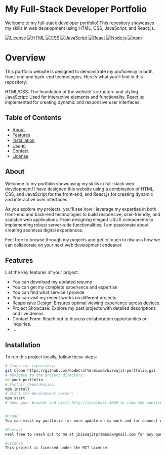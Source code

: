 # My Full-Stack Developer Portfolio

Welcome to my full-stack developer portfolio! This repository showcases my skills in web development using HTML, CSS, JavaScript, and React.js.

[![License](https://img.shields.io/badge/License-MIT-blue.svg)](https://opensource.org/licenses/MIT)
[![HTML](https://img.shields.io/badge/HTML-5-blue)](https://html.com/)
[![CSS](https://img.shields.io/badge/CSS-3-blue)](https://www.w3.org/Style/CSS/Overview.en.html)
[![JavaScript](https://img.shields.io/badge/javascript-ES-14-blue)](https://www.javascript.com/)
[![React](https://img.shields.io/badge/React-18.2.0-blue)](https://reactjs.org/)
[![Node.js](https://img.shields.io/badge/Node.js-21.5.0-green)](https://nodejs.org/)
[![npm](https://img.shields.io/badge/npm-10.5.0-red)](https://www.npmjs.com/)

# Overview
This portfolio website is designed to demonstrate my proficiency in both front-end and back-end technologies. Here's what you'll find in this repository:

HTML/CSS: The foundation of the website's structure and styling.
JavaScript: Used for interactive elements and functionality.
React.js: Implemented for creating dynamic and responsive user interfaces.

## Table of Contents

- [About](#about)
- [Features](#features)
- [Installation](#installation)
- [Usage](#usage)
- [Contact](#contact)
- [License](#license)

## About

Welcome to my portfolio showcasing my skills in full-stack web development! I have designed this website using a combination of HTML, CSS, and JavaScript for the front-end, and React.js for creating dynamic and interactive user interfaces.

As you explore my projects, you'll see how I leverage my expertise in both front-end and back-end technologies to build responsive, user-friendly, and scalable web applications. From designing elegant UI/UX components to implementing robust server-side functionalities, I am passionate about creating seamless digital experiences.

Feel free to browse through my projects and get in touch to discuss how we can collaborate on your next web development endeavor.

## Features

List the key features of your project:

- You can download my updated resume
- You can get my complete experience and expertise
- You can find what service I provide
- You can visit my recent works on different projects
- Responsive Design: Ensures optimal viewing experience across devices.
- Project Showcase: Explore my past projects with detailed descriptions and live demos.
- Contact Form: Reach out to discuss collaboration opportunities or inquiries.
- ...

## Installation

To run this project locally, follow these steps:

```bash
# Clone the repository: 
git clone https://github.com/CodeCrafterBiswa/biswajit-portfolio.git
# Navigate to the project directory:
cd your-portfolio
# Install dependencies:
npm install
# Start the development server:
npm start
# Open your browser and visit http://localhost:3000 to view the website.


#Usage
You can visit my portfolio for more update on my work and for connect with me directly

#Contact
Feel free to reach out to me at jbiswajitpramanik@gmail.com for any questions or collaboration opportunities.

#License
This project is licensed under the MIT License.

